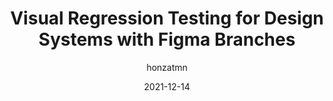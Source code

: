 ---
author: honzatmn
date: 2021-12-14
permalink: false
tags:
  - design-systems
  - testing
  - figma
target_url: https://honzatmn.substack.com/p/visual-regression-testing-for-design
title: Visual Regression Testing for Design Systems with Figma Branches
---